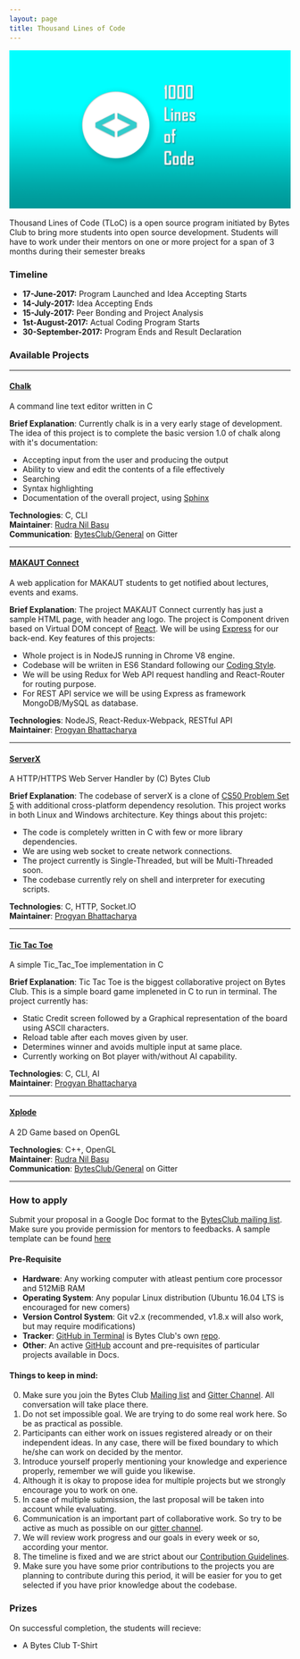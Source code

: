 ```yaml
---
layout: page
title: Thousand Lines of Code
---
```


![logo](https://raw.githubusercontent.com/BytesClub/BytesClub.github.io/master/images/tloc.png)

Thousand Lines of Code (TLoC) is a open source program initiated by Bytes Club to bring more students into open source development. Students will have to work under their mentors on one or more project for a span of 3 months during their semester breaks

### Timeline

* **17-June-2017:** Program Launched and Idea Accepting Starts
* **14-July-2017:** Idea Accepting Ends
* **15-July-2017:** Peer Bonding and Project Analysis
* **1st-August-2017:** Actual Coding Program Starts
* **30-September-2017:** Program Ends and Result Declaration

### Available Projects

---

#### [Chalk](https://github.com/BytesClub/chalk)
A command line text editor written in C

**Brief Explanation**: Currently chalk is in a very early stage of development. The idea of this project is to complete the basic version 1.0 of chalk along with it's documentation: <br>
* Accepting input from the user and producing the output 
* Ability to view and edit the contents of a file effectively 
* Searching 
* Syntax highlighting
* Documentation of the overall project, using [Sphinx](http://www.sphinx-doc.org/en/stable/) <br>

**Technologies**: C, CLI<br/>
**Maintainer**: [Rudra Nil Basu](https://github.com/RudraNilBasu)<br>
**Communication**: [BytesClub/General](https://gitter.im/Bytes_Club/General) on Gitter

---

#### [MAKAUT Connect](https://github.com/BytesClub/MAKAUT-Connect)
A web application for MAKAUT students to get notified about lectures, events and exams.

**Brief Explanation**: The project MAKAUT Connect currently has just a sample HTML page, with header ang logo. The project is Component driven based on Virtual DOM concept of [React](https://facebook.github.io/react/). We will be using [Express](https://expressjs.com/) for our back-end. Key features of this projects: <br/>
* Whole project is in NodeJS running in Chrome V8 engine.
* Codebase will be wriiten in ES6 Standard following our [Coding Style](/docs/coding_style.pdf).
* We will be using Redux for Web API request handling and React-Router for routing purpose.
* For REST API service we will be using Express as framework MongoDB/MySQL as database. <br/>

**Technologies**: NodeJS, React-Redux-Webpack, RESTful API<br/>
**Maintainer**: [Progyan Bhattacharya](https://github.com/Progyan1997)

---

#### [ServerX](https://github.com/BytesClub/serverX)
A HTTP/HTTPS Web Server Handler by (C) Bytes Club

**Brief Explanation**: The codebase of serverX is a clone of [CS50 Problem Set 5](http://cdn.cs50.net/2016/x/psets/6/pset6/pset6.html) with additional cross-platform dependency resolution. This project works in both Linux and Windows architecture. Key things about this projetc: <br/>
* The code is completely written in C with few or more library dependencies.
* We are using web socket to create network connections.
* The project currently is Single-Threaded, but will be Multi-Threaded soon.
* The codebase currently rely on shell and interpreter for executing scripts. <br/>

**Technologies**: C, HTTP, Socket.IO<br/>
**Maintainer**: [Progyan Bhattacharya](https://github.com/Progyan1997)

---

#### [Tic Tac Toe](https://github.com/BytesClub/Tic_Tac_Toe)
A simple Tic_Tac_Toe implementation in C

**Brief Explanation**: Tic Tac Toe is the biggest collaborative project on Bytes Club. This is a simple board game impleneted in C to run in terminal. The project currently has: <br/>
* Static Credit screen followed by a Graphical representation of the board using ASCII characters.
* Reload table after each moves given by user.
* Determines winner and avoids multiple input at same place.
* Currently working on Bot player with/without AI capability. <br/>

**Technologies**: C, CLI, AI<br/>
**Maintainer**: [Progyan Bhattacharya](https://github.com/Progyan1997)

---

#### [Xplode](https://github.com/BytesClub/Xplode)
A 2D Game based on OpenGL 

**Technologies**: C++, OpenGL<br>
**Maintainer**: [Rudra Nil Basu](https://github.com/RudraNilBasu)<br>
**Communication**: [BytesClub/General](https://gitter.im/Bytes_Club/General) on Gitter

---

### How to apply

Submit your proposal in a Google Doc format to the [BytesClub mailing list](mailto:bytes-club@googlegroups.com). Make sure you provide permission for mentors to feedbacks. A sample template can be found [here](https://github.com/BytesClub/Guidelines/wiki/Thousand-Lines-of-Code:-Application-Template)

#### Pre-Requisite
* **Hardware**: Any working computer with atleast pentium core processor and 512MiB RAM
* **Operating System**: Any popular Linux distribution (Ubuntu 16.04 LTS is encouraged for new comers)
* **Version Control System**: Git v2.x (recommended, v1.8.x will also work, but may require modifications)
* **Tracker**: [GitHub in Terminal](https://www.npmjs.com/package/ghb) is Bytes Club's own [repo](https://github.com/BytesClub/ghb).
* **Other**: An active [GitHub](https://github.com/) account and pre-requisites of particular projects available in Docs.

#### Things to keep in mind:

0. Make sure you join the Bytes Club [Mailing list](https://groups.google.com/forum/#!forum/bytes-club) and [Gitter Channel](https://gitter.im/Bytes_Club/General). All conversation will take place there.
1. Do not set impossible goal. We are trying to do some real work here. So be as practical as possible.
2. Participants can either work on issues registered already or on their independent ideas. In any case, there will be fixed boundary to which he/she can work on decided by the mentor.
3. Introduce yourself properly mentioning your knowledge and experience properly, remember we will guide you likewise.
4. Although it is okay to propose idea for multiple projects but we strongly encourage you to work on one.
5. In case of multiple submission, the last proposal will be taken into account while evaluating.
6. Communication is an important part of collaborative work. So try to be active as much as possible on our [gitter channel](https://gitter.im/Bytes_Club/General).
7. We will review work progress and our goals in every week or so, according your mentor.
8. The timeline is fixed and we are strict about our [Contribution Guidelines](/contributing/).
9. Make sure you have some prior contributions to the projects you are planning to contribute during this period, it will be easier for you to get selected if you have prior knowledge about the codebase.

### Prizes

On successful completion, the students will recieve:

* A Bytes Club T-Shirt
